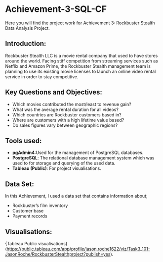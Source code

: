 # **Achievement-3-SQL-CF**
Here you will find the project work for Achievement 3: Rockbuster Stealth Data Analysis Project.

## **Introduction:**
Rockbuster Stealth LLC is a movie rental company that used to have stores around the
world. Facing stiff competition from streaming services such as Netflix and Amazon Prime,
the Rockbuster Stealth management team is planning to use its existing movie licenses to
launch an online video rental service in order to stay competitive.

## **Key Questions and Objectives:**
- Which movies contributed the most/least to revenue gain?
- What was the average rental duration for all videos?
- Which countries are Rockbuster customers based in?
- Where are customers with a high lifetime value based?
- Do sales figures vary between geographic regions?

## **Tools used:**
- **pgAdmin4**:Used for the management of PostgreSQL databases.
- **PostgreSQL**: The relational database management system which was used to for storage and querying of the used data.
- **Tableau (Public)**: For project visualisations.

## **Data Set:**
In this Achievement, I used a data set that contains information about; 
- Rockbuster’s film inventory
- Customer base
- Payment records

## **Visualisations:**
{Tableau Public visualisations}(https://public.tableau.com/app/profile/jason.roche1622/viz/Task3_101-JasonRoche/RockbusterStealthproject?publish=yes).
